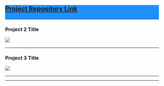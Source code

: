 
<h2 style="background-color:DodgerBlue;>Projects</h2>

---

<h3>Health Insurance</h3>
<b>This project used Hypothesis Testing and Visualization to leverage customer's health information like smoking habits, bmi, age, and gender for checking statistical evidence to make valuable decisions of insurance business like charges for health insurance.</b>
<br><br>

<b>Skills and tools used:</b>
<b>Hypothesis Testing, Data visualisation, statistical Inference</b>
 
<img src="images/health_insurance.png?raw=true"/>

<a href="https://github.com/kapil3093/Health-Insurance">Project Repository Link</a>

---

<h3>Project 2 Title</h3>
<img src="images/dummy_thumbnail.jpg?raw=true"/>

---
<h3>Project 3 Title</h3>
<img src="images/dummy_thumbnail.jpg?raw=true"/>

---



---





